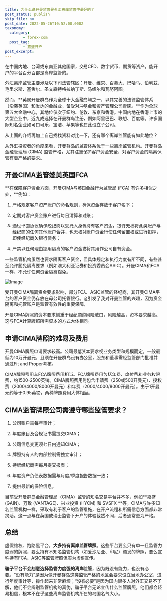 ```yaml
---
title: 为什么说开曼监管是外汇离岸监管中最好的？
post_status: publish
skip_file: no
post_date: 2022-05-26T10:52:00.000Z
taxonomy:
  category:
        - forex-com
  post_tag:
        - 嘉盛开户
post_excerpt: 
---
```

在中国内地、台湾或东南亚其他国家，交易CFD、数字货币、期货等资产，能开户的平台百分百都是离岸监管的。

外汇离岸监管主要涉及以下司法管辖区：开曼、维京、百慕大、巴哈马、伯利兹、毛里求斯、塞舌尔、圣文森特格拉纳丁斯、马绍尔和瓦努阿图。

然而，**英属开曼群岛作为全球十大金融岛屿之一，以其完善的法律监管体系（沿袭英国）和发达的金融业，备受对冲基金和资产管理公司青睐。**作为全球第五大金融中心，其地位仅次于纽约、伦敦、东京和香港。中国内地在香港上市的大型企业中，近九成选择在开曼群岛注册，例如阿里巴巴、联想、百度等。许多国际知名企业如可口可乐、宝洁、苹果等也在此设立子公司。

从上面的介绍再加上自己找找资料对比一下，还有哪个离岸监管能有如此地位？

从外汇投资者的角度来看，开曼群岛的监管体系优于一些离岸监管机构。开曼群岛金融管理局 (CIMA) 监管严格，尤其注重保护客户资金安全，对客户资金的隔离保管有着严格的要求。

## 开曼CIMA监管媲美英国FCA

**在保障客户资金方面，开曼CIMA与英国金融行为监管局 (FCA) 有许多相似之处，**例如：

1. 严格规定客户资产账户的命名规则，确保资金存放于客户名下；

1. 定期对客户资金账户进行每日清算和对账；

1. 通过书面协议确保经纪商以受托人身份持有客户资金，银行无权将此类账户与经纪商的任何其他账户合并，也无权对账户资金行使任何留置权或进行扣押，即使经纪商欠银行债务；

1. 严禁以任何理由挪用隔离的客户资金或将其用作公司自有资金。

一些监管机构虽然也要求隔离客户资金，但具体规定和执行力度有所不同，有些甚至允许豁免隔离要求（例如澳大利亚证券和投资委员会ASIC）。开曼CIMA和FCA一样，不允许任何资金隔离豁免。

![Image](https://prod-files-secure.s3.us-west-2.amazonaws.com/39ed1227-6d7d-4570-be36-9ccd4a2c4241/bd849744-3fcb-4a37-8312-357962c8f065/image.png?X-Amz-Algorithm=AWS4-HMAC-SHA256&X-Amz-Content-Sha256=UNSIGNED-PAYLOAD&X-Amz-Credential=ASIAZI2LB466QE3DGLS7%2F20250202%2Fus-west-2%2Fs3%2Faws4_request&X-Amz-Date=20250202T221351Z&X-Amz-Expires=3600&X-Amz-Security-Token=IQoJb3JpZ2luX2VjEO3%2F%2F%2F%2F%2F%2F%2F%2F%2F%2FwEaCXVzLXdlc3QtMiJIMEYCIQDV8DrHxoQKT%2B%2Bqkk55fDSM7zQ3X1eT%2FTs0QNBrxGaDrAIhANSXMPEq8FsVSbEWXKzrwHEPnxNhUacws7OrRIoe5mhrKogECPb%2F%2F%2F%2F%2F%2F%2F%2F%2F%2FwEQABoMNjM3NDIzMTgzODA1IgzRzeBZ2KFOzMiCr28q3ANg52AR0Kyvys4p1aJUQZJkpTEn07ciBET0adLZCuEC%2Fr14h3DCTL1CN5XcNoHYLouYNtop7ifxXWC3s4BTo7OlSrBhifqFSKZrXfv5k1FEOzGc14torIktqMC%2BhJnqbI1CkKRpqIMsxHjfhSzlIl8aPSSfwfeu3LbPw%2Flb04PQ63kymeOfFf52OcKBX19bKddo0n5xj19etX%2Be%2FXeMH6PS5%2BQpupFZGpwdqZeVMyNb4qTjUom6vNLVufbk%2Be2wEIRaYZNRvHPTrk95k0rxhDQupFsrGuLzvhz83wKXRN98tXBQLfnR9LUaPbfVOuVcbdDWJ4fmrSPp4KtWn%2F0qDKCffsvwYYYuYO4kAzuXozax57dH%2BsyyELTCanAhc4khapnKTPcU9M0oMY8uKQulIpc%2FBRmK5AULscvA4rvFO1JBkbs1ooDeU%2BB8SxZ3CuZ4G7Xe578bzhUyW2sptO4BV8W7bzmkVwcXHPD%2FZ9h4FMYpZZi50MpIu8qW74GWj%2F5q%2FmpxaV3VbjddI%2BVzbl%2FH%2Bm44IFdZJ9PwUQcn%2F3tBng809HtCMZoQ%2F87CqFfPis8aH56xjAgg%2FxGSOfuHPMYxXcD8Fzig3tk8qFM5InMnxa3C0MxEGu5XC%2Bs7e6H41zDNsP%2B8BjqkAdg%2FCgvIaCE2bkvjNiXMeFuzBddLsWY1MbSefdxocSbJOY4bRwMEZBZJ15IcYVh9VWoo%2F3pHd2vidYM5USZFuGmDqjUU42V2AuPvEEJEfzDFUs6iz1RiAhm3nqPkqstjI5t%2FXRnbX1YT6kPurdzH8nkCukX4WC6xbdLCRbU7hUbTq6IKFcayDEBj3lEWThp2aru7QQN4aCSotn2GM%2BdetoSvSfYM&X-Amz-Signature=9e4e03df5e222e63a82ebc2a11e83429eb74014b3223daa71f2fe38bdea2a4d1&X-Amz-SignedHeaders=host&x-id=GetObject)

受开曼CIMA隔离资金要求影响，部分FCA、ASIC监管的经纪商，其开曼CIMA平台的客户资金仍存放在母公司托管银行。这引发了我对开曼监管的兴趣，因为资金隔离和托管账户是监管有效性的重要保障。

开曼CIMA牌照的资本要求侧重于经纪商的风险敞口，风险越高，资本要求越高。这与FCA计算牌照所需资本的方式大体相同。

## **申请CIMA牌照的难易及费用**

开曼CIMA牌照申请要求较高。公司最低资本要求视业务类型和规模而定，一般最低为10万开曼元，且须在开曼群岛设有办公室，股东和董事需经监管部门批准并通过Fit and Proper考核。

CIMA牌照费用与FCA牌照费用相当。FCA牌照费用包括年费、席位费和业务权限费，约1500-2500英镑。CIMA牌照费用则包含申请费（250或500开曼元）、授权费（2000/4000/8000开曼元）和年费（2000/4000/8000开曼元）。由于1开曼元约等于0.95英镑，两种牌照费用大体相当。

## CIMA监管牌照公司需遵守哪些监管要求？

1. 公司账户需每年审计；

1. 年度账目及合规证书需提交CIMA；

1. 公司信息变更须七日内通知CIMA；

1. 牌照持有人的内部控制需独立审计；

1. 持牌经纪商需每月提交报表；

1. 年度资产负债表数据需与月度/季度报告数据一致；

1. 提供最新的保险信息。

目前受开曼群岛金融管理局（CIMA）监管的知名交易平台并不多，例如**嘉盛 (GAIN)、万致 (VANTAGE)、兴业投资 (HYCM) 和 SVSFX **等。CIMA与许多知名监管机构一样，采取有利于客户的监管措施，在开户流程和所需信息方面都非常灵活。这一点与在英国或瑞士监管下开户的体验截然不同，后者通常更为严格。

## 总结

虚假维权、跑路黑平台，**大多持有离岸监管牌照**。这些平台要么只有单一且监管力度弱的牌照，要么持有不知名监管机构（如爱沙尼亚、印尼）颁发的牌照，要么宣称持有FCA、ASIC等监管牌照但实为虚假宣传。

**骗子平台不会刻意选择监管力度强的离岸监管**，因为既没有能力，也没有必要。“没有能力”是因为像开曼群岛这类监管严格的地区会要求设立当地办公室、进行年度审计等，操作起来非常麻烦；“没有必要”是因为国内很多人对外汇交易不了解，他们不会辨别监管机构的真伪，骗子平台无论宣传什么监管牌照，他们都会轻易相信，根本不在乎这些离岸监管机构所在的岛国名气大小。
